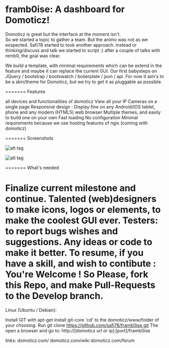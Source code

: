 framb0ise: A dashboard for Domoticz!
=========

Domoticz is great but the interface at the moment isn't.  
So we started a topic to gather a team. But the animo was not as we exspected.
Safi78 started to took another approach. instead or thinking/discuss and talk we started to script :)
after a couple of talks with remb0, the goal was clear. 

We build a template, with minimal requirements which can be extend in the feature and maybe it can replace the current GUI.
Our first babysteps on JQuery / bootstrap / bootswatch / boilerplate / json / api.
For now it aim's to be a skin/theme for Domoticz, but we try to get it as pluggable as possible.

=======
Features

all devices and functionalities of domoticz
View all your IP Cameras on a single page
Responsive design : Display fine on any Android/IOS tablet, phone and any modern (HTML5) web browser
Multiple themes, and easily to build one on your own
Fast loading
No configuration
Minimal requirements because we use hosting features of ngix (coming with domoticz)

=======
Screenshots

![alt tag](https://raw.github.com/safi78/framb0ise/master/screenshots/dashboard.png)

![alt tag](https://raw.github.com/safi78/framb0ise/master/screenshots/temperature.png)

=======
What's needed

Finalize current milestone and continue.
Talented (web)designers to make icons, logos or elements, to make the coolest GUI ever.
Testers: to report bugs wishes and suggestions.
Any ideas or code to make it better.
To resume, if you have a skill, and wish to contibute : You're Welcome ! So Please, fork this Repo, and make Pull-Requests to the Develop branch.
=======
Linux (Ubuntu / Debian):

Install GIT with apt-get install git-core
'cd' to the domoticz/www/folder of your choosing.
Run git clone https://github.com/safi78/framb0ise.git
The open a browser and go to: http://[domoticz url or ip]:[port]/framb0ise

links:
domoticz.com/
domoticz.com/wiki
domoticz.com/forum
